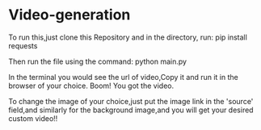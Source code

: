 # Video-generation

To run this,just clone this Repository and in the directory, run:
pip install requests

Then run the file using the command:
python main.py

In the terminal you would see the url of video,Copy it and run it in the browser of your choice.
Boom! You got the video.

To change the image of your choice,just put the image link in the 'source' field,and similarly for the background image,and you will get your desired custom video!!
